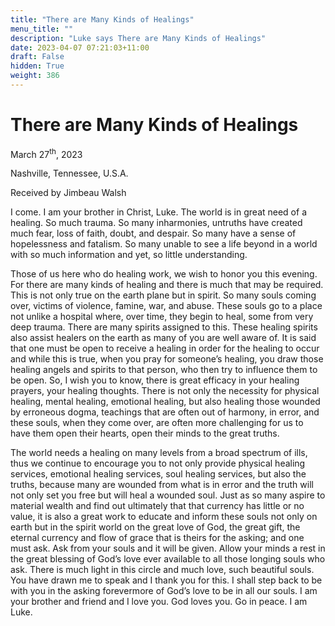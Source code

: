 ```yaml
---
title: "There are Many Kinds of Healings"
menu_title: ""
description: "Luke says There are Many Kinds of Healings"
date: 2023-04-07 07:21:03+11:00
draft: False
hidden: True
weight: 386
---
```

# There are Many Kinds of Healings

March 27<sup>th</sup>, 2023

Nashville, Tennessee, U.S.A.

Received by Jimbeau Walsh  



I come. I am your brother in Christ, Luke. The world is in great need of a healing. So much trauma. So many inharmonies, untruths have created much fear, loss of faith, doubt, and despair. So many have a sense of hopelessness and fatalism. So many unable to see a life beyond in a world with so much information and yet, so little understanding. 

Those of us here who do healing work, we wish to honor you this evening. For there are many kinds of healing and there is much that may be required. This is not only true on the earth plane but in spirit. So many souls coming over, victims of violence, famine, war, and abuse. These souls go to a place not unlike a hospital where, over time, they begin to heal, some from very deep trauma. There are many spirits assigned to this. These healing spirits also assist healers on the earth as many of you are well aware of. It is said that one must be open to receive a healing in order for the healing to occur and while this is true, when you pray for someone’s healing, you draw those healing angels and spirits to that person, who then try to influence them to be open. So, I wish you to know, there is great efficacy in your healing prayers, your healing thoughts. There is not only the necessity for physical healing, mental healing, emotional healing, but also healing those wounded by erroneous dogma, teachings that are often out of harmony, in error, and these souls, when they come over, are often more challenging for us to have them open their hearts, open their minds to the great truths. 

The world needs a healing on many levels from a broad spectrum of ills, thus we continue to encourage you to not only provide physical healing services, emotional healing services, soul healing services, but also the truths, because many are wounded from what is in error and the truth will not only set you free but will heal a wounded soul. Just as so many aspire to material wealth and find out ultimately that that currency has little or no value, it is also a great work to educate and inform these souls not only on earth but in the spirit world on the great love of God, the great gift, the eternal currency and flow of grace that is theirs for the asking; and one must ask. Ask from your souls and it will be given. Allow your minds a rest in the great blessing of God’s love ever available to all those longing souls who ask. There is much light in this circle and much love, such beautiful souls. You have drawn me to speak and I thank you for this. I shall step back to be with you in the asking forevermore of God’s love to be in all our souls. I am your brother and friend and I love you. God loves you. Go in peace. I am Luke. 
